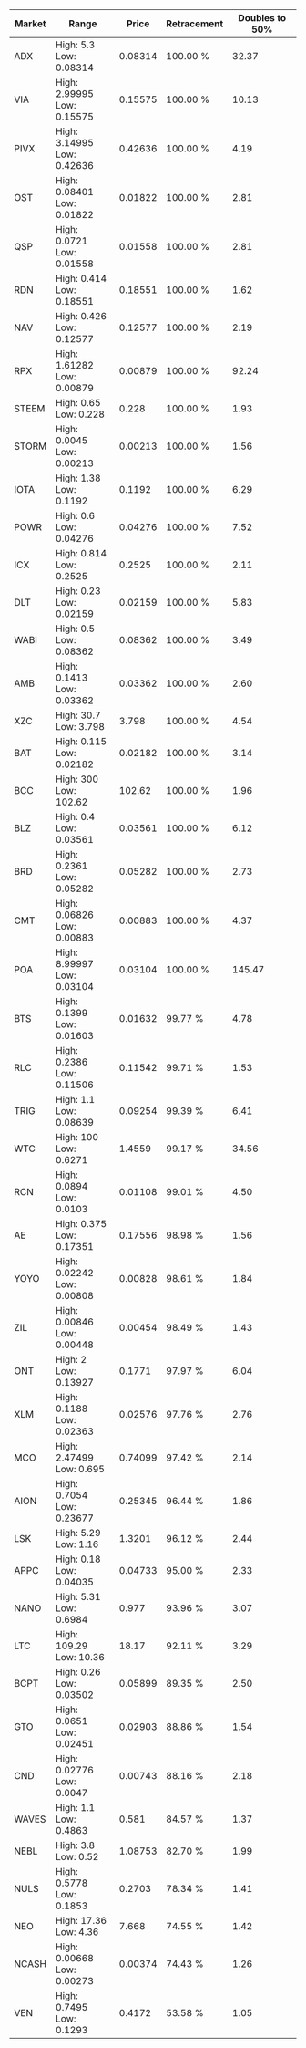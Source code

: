 | Market | Range | Price| Retracement | Doubles to 50% |
| --- | --- | --- | --- | --- |
| ADX | High: 5.3<br />Low: 0.08314 | 0.08314 | 100.00 % | 32.37 |
| VIA | High: 2.99995<br />Low: 0.15575 | 0.15575 | 100.00 % | 10.13 |
| PIVX | High: 3.14995<br />Low: 0.42636 | 0.42636 | 100.00 % | 4.19 |
| OST | High: 0.08401<br />Low: 0.01822 | 0.01822 | 100.00 % | 2.81 |
| QSP | High: 0.0721<br />Low: 0.01558 | 0.01558 | 100.00 % | 2.81 |
| RDN | High: 0.414<br />Low: 0.18551 | 0.18551 | 100.00 % | 1.62 |
| NAV | High: 0.426<br />Low: 0.12577 | 0.12577 | 100.00 % | 2.19 |
| RPX | High: 1.61282<br />Low: 0.00879 | 0.00879 | 100.00 % | 92.24 |
| STEEM | High: 0.65<br />Low: 0.228 | 0.228 | 100.00 % | 1.93 |
| STORM | High: 0.0045<br />Low: 0.00213 | 0.00213 | 100.00 % | 1.56 |
| IOTA | High: 1.38<br />Low: 0.1192 | 0.1192 | 100.00 % | 6.29 |
| POWR | High: 0.6<br />Low: 0.04276 | 0.04276 | 100.00 % | 7.52 |
| ICX | High: 0.814<br />Low: 0.2525 | 0.2525 | 100.00 % | 2.11 |
| DLT | High: 0.23<br />Low: 0.02159 | 0.02159 | 100.00 % | 5.83 |
| WABI | High: 0.5<br />Low: 0.08362 | 0.08362 | 100.00 % | 3.49 |
| AMB | High: 0.1413<br />Low: 0.03362 | 0.03362 | 100.00 % | 2.60 |
| XZC | High: 30.7<br />Low: 3.798 | 3.798 | 100.00 % | 4.54 |
| BAT | High: 0.115<br />Low: 0.02182 | 0.02182 | 100.00 % | 3.14 |
| BCC | High: 300<br />Low: 102.62 | 102.62 | 100.00 % | 1.96 |
| BLZ | High: 0.4<br />Low: 0.03561 | 0.03561 | 100.00 % | 6.12 |
| BRD | High: 0.2361<br />Low: 0.05282 | 0.05282 | 100.00 % | 2.73 |
| CMT | High: 0.06826<br />Low: 0.00883 | 0.00883 | 100.00 % | 4.37 |
| POA | High: 8.99997<br />Low: 0.03104 | 0.03104 | 100.00 % | 145.47 |
| BTS | High: 0.1399<br />Low: 0.01603 | 0.01632 | 99.77 % | 4.78 |
| RLC | High: 0.2386<br />Low: 0.11506 | 0.11542 | 99.71 % | 1.53 |
| TRIG | High: 1.1<br />Low: 0.08639 | 0.09254 | 99.39 % | 6.41 |
| WTC | High: 100<br />Low: 0.6271 | 1.4559 | 99.17 % | 34.56 |
| RCN | High: 0.0894<br />Low: 0.0103 | 0.01108 | 99.01 % | 4.50 |
| AE | High: 0.375<br />Low: 0.17351 | 0.17556 | 98.98 % | 1.56 |
| YOYO | High: 0.02242<br />Low: 0.00808 | 0.00828 | 98.61 % | 1.84 |
| ZIL | High: 0.00846<br />Low: 0.00448 | 0.00454 | 98.49 % | 1.43 |
| ONT | High: 2<br />Low: 0.13927 | 0.1771 | 97.97 % | 6.04 |
| XLM | High: 0.1188<br />Low: 0.02363 | 0.02576 | 97.76 % | 2.76 |
| MCO | High: 2.47499<br />Low: 0.695 | 0.74099 | 97.42 % | 2.14 |
| AION | High: 0.7054<br />Low: 0.23677 | 0.25345 | 96.44 % | 1.86 |
| LSK | High: 5.29<br />Low: 1.16 | 1.3201 | 96.12 % | 2.44 |
| APPC | High: 0.18<br />Low: 0.04035 | 0.04733 | 95.00 % | 2.33 |
| NANO | High: 5.31<br />Low: 0.6984 | 0.977 | 93.96 % | 3.07 |
| LTC | High: 109.29<br />Low: 10.36 | 18.17 | 92.11 % | 3.29 |
| BCPT | High: 0.26<br />Low: 0.03502 | 0.05899 | 89.35 % | 2.50 |
| GTO | High: 0.0651<br />Low: 0.02451 | 0.02903 | 88.86 % | 1.54 |
| CND | High: 0.02776<br />Low: 0.0047 | 0.00743 | 88.16 % | 2.18 |
| WAVES | High: 1.1<br />Low: 0.4863 | 0.581 | 84.57 % | 1.37 |
| NEBL | High: 3.8<br />Low: 0.52 | 1.08753 | 82.70 % | 1.99 |
| NULS | High: 0.5778<br />Low: 0.1853 | 0.2703 | 78.34 % | 1.41 |
| NEO | High: 17.36<br />Low: 4.36 | 7.668 | 74.55 % | 1.42 |
| NCASH | High: 0.00668<br />Low: 0.00273 | 0.00374 | 74.43 % | 1.26 |
| VEN | High: 0.7495<br />Low: 0.1293 | 0.4172 | 53.58 % | 1.05 |
